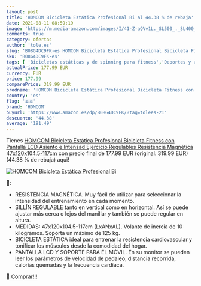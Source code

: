 ```yaml
---
layout: post
title: 'HOMCOM Bicicleta Estática Profesional Bi al 44.38 % de rebaja'
date: 2021-08-11 08:59:19
image: 'https://m.media-amazon.com/images/I/41-Z-aQVv1L._SL500_._SL400_.jpg'
comments: true
category: ofertas
author: 'tole.es'
slug: 'B08G4DC9FK-es HOMCOM Bicicleta Estática Profesional Bicicleta Fitness...'
sku: 'B08G4DC9FK-es'
tags: [ 'Bicicletas estáticas y de spinning para fitness','Deportes y aire libre','Fitness y ejercicio','Máquinas de cardio para fitness','bicicleta','homcom', ]
actualPrice: 177.99 EUR
currency: EUR
price: 177.99
comparePrice: 319.99 EUR
prodname: 'HOMCOM Bicicleta Estática Profesional Bicicleta Fitness con Pantalla LCD Asiento e Intensad Ejercicio Regulables Resistencia Magnética 47x120x104.5-117cm'
country: 'es'
flag: '🇪🇸'
brand: 'HOMCOM'
buyurl: 'https://www.amazon.es/dp/B08G4DC9FK/?tag=tolees-21'
descuento: '44.38'
average: '191.49'
---
```


Tienes [HOMCOM Bicicleta Estática Profesional Bicicleta Fitness con Pantalla LCD Asiento e Intensad Ejercicio Regulables Resistencia Magnética 47x120x104.5-117cm](https://www.amazon.es/dp/B08G4DC9FK/?tag=tolees-21) con precio final de  177.99 EUR (original: 319.99 EUR) (44.38 %  de rebaja) aqui!

[![HOMCOM Bicicleta Estática Profesional Bi](https://m.media-amazon.com/images/I/41-Z-aQVv1L._SL500_._SL400_.jpg)](https://www.amazon.es/dp/B08G4DC9FK/?tag=tolees-21)

🔎:

- RESISTENCIA MAGNÉTICA. Muy fácil de utilizar para seleccionar la intensidad del entrenamiento en cada momento.
- SILLÍN REGULABLE tanto en vertical como en horizontal. Así se puede ajustar más cerca o lejos del manillar y también se puede regular en altura.
- MEDIDAS: 47x120x104.5-117cm (LxANxAL). Volante de inercia de 10 kilogramos. Soporta un máximo de 125 kg.
- BICICLETA ESTÁTICA ideal para entrenar la resistencia cardiovascular y tonificar los músculos desde la comodidad del hogar.
- PANTALLA LCD Y SOPORTE PARA EL MÓVIL. En su monitor se pueden leer los parámetros de velocidad de pedaleo, distancia recorrida, calorías quemadas y la frecuencia cardíaca.

[🛒 Comprar!!!](https://www.amazon.es/dp/B08G4DC9FK/?tag=tolees-21)
